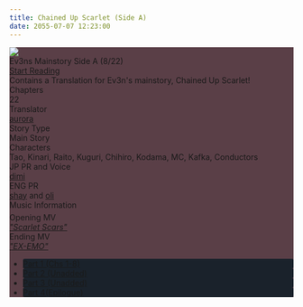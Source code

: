 ```yaml
---
title: Chained Up Scarlet (Side A)
date: 2055-07-07 12:23:00
---
```


<head>
<!-- Primary Meta Tags -->
<title>Chained Up Scarlet (Side A)</title>
<meta name="title" content="Chained Up Scarlet (Side A)" />
<meta name="description" content="Contains a Translation for Ev3n's mainstory, Chained Up Scarlet!" />

<!-- Open Graph / Facebook -->
<meta property="og:type" content="website" />
<meta property="og:url" content="https://azurecrystalz.github.io/2055/07/07/chained-up-scarlet/" />
<meta property="og:title" content="Chained Up Scarlet (Side A)" />
<meta property="og:description" content="Contains a Translation for Ev3n's mainstory, Chained Up Scarlet!" />

<!-- Twitter -->
<meta property="twitter:card" content="summary_large_image" />
<meta property="twitter:url" content="https://azurecrystalz.github.io/2055/07/07/chained-up-scarlet/" />
<meta property="twitter:title" content="Chained Up Scarlet (Side A)" />
<meta property="twitter:description" content="Contains a Translation for Ev3n's mainstory, Chained Up Scarlet!" />

<!-- Meta Tags Generated with https://metatags.io -->
</head>



<style>
    .chapter-area li {
      background-color: #1a222b;
      border-radius: 3px;
      transition: background-color 0.2s;
    }
    .chapters li #none {
      background: none;
      color: var(--link);
    }
    .chapter-area li:hover {
      background-color: #374a5d;
    }
    .mt-label {
      margin: 5px;
    }
    .article-entry a {
      margin: 2px;
    }
    [character] {
      --dark-mode: hsl(var(--hue), 30%, 30%);
      display: flex;
    }
    [character]::before {
      position: absolute;
      margin-left: 75px;
    }
    [character] p {
      max-width: calc(100% - 75px);
      margin-left: 75px;
      color: inherit;
    }
    :root[theme='dark'] [character] p {
      background: var(--dark-mode);
    }
    :root[theme='dark'] [character] p .thought {
      color: #9f9fff;
    }
    :root[theme='light'] [character] p {
      background: var(--light-mode);
    }
    [character] p:first-child {
      margin-top: 20px;
      border-top-left-radius: 0px;
    }
    [character] p:first-child::before {
      position: absolute;
      left: 0;
    }
    [character]::after {
      display: none;
      left: 65px;
      top: 37px;
    }
    .msr-narration {
      display: flex;
      align-items: center;
      margin: 20px 0px;
      gap: 5px;
    }
    .msr-narration::before {
      content: "";
      display: inline-block;
      background: var(--article-text);
      height: 1px;
      width: 15%;
    }
    .msr-narration p {
      margin: 0;
    }
    @media (max-width: 650px) {
    [character] p {
        margin:0 0 .4em 65px;
        padding: .72em;
        margin-left: 55px !important;
    }
    [character]::before,[character][hidden]::before,[character][unknown]::before {
        margin-left: 70px;
        margin-left: 55px !important;
    }
}    
  </style>

<div class="preview-wrapper reverse" style="--storyColor: #hex;--storyColor-rgb: r,g,b;--storyColor-h: hue;--storyColor-s: saturation%;--storyColor-l: lightness%;">
  <div class="grid-wrapper">
      <div class="preview-background" style="background-image: url('https://res.cloudinary.com/dwjkkl8hy/image/upload/v1720384810/chainedupscarlet.jpg')"></div>
      <div class="preview-box" style="background: calc(var(--card-background) + 2%)">
          <div class="title-area">
              <div class="title-area__title">Ev3ns Mainstory Side A (8/22)</div>
              <div class="title-area__start"><a href="/2055/07/07/chained-up-scarlet/">Start Reading</a></div>
          </div>
          <div class="info-area">
              <div class="synopsis" style="width: 90%;">
                Contains a Translation for Ev3n's mainstory, Chained Up Scarlet!
                <!-- SYNOPSIS GOES HERE -->
              </div>
              <div class="info">
                  <div class="info-item season">
                      <div class="label">
                          Chapters
                      </div>
                      <div class="value">
                        22
                      </div>
                  </div>
                  <div class="info-item chapters">
                      <div class="label">
                          Translator
                      </div>
                      <div class="value">
                          <a href="https://x.com/azurecrystalz">aurora</a>
                      </div>
                  </div>
                  <div class="info-item characters">
                      <div class="label">
                          Characters
                      </div>
                      <div class="value">
                        Tao, Kinari, Raito, Kuguri, Chihiro, Kodama, MC, Kafka, Conductors
                      </div>
                  </div>
                  <div class="info-item tl">
                      <div class="label">
                          JP Proofing and Voice Check
                      </div>
                      <div class="value">
                          <a href="https://x.com/taatsums">dimi</a>
                      </div>
                  </div>
                  <div class="info-item pr">
                      <div class="label">
                          ENG Proofing
                      </div>
                      <div class="value">
                        <a href="https://tumblr.com/starswallowingsea">shay</a> and <a href="https://x.com/wandasho">oli</a>
                          <!-- PROOFREADER LIST (IF ANY) -->
                      </div>
                  </div>
              </div>
          </div>
      </div>
  </div>
</div>

<!-- more -->

<style>
  .preview-wrapper {
    /* in case jquery doesn't work */
    display: none;
  }

  .music {
    grid-column-start: 1;
    grid-column-end: span end;
  }

  @media (max-width: 567px) {

    /* for NexT Mashiro: makes padding smaller on mobile */
    .post-block {
      padding: 5px 10px 8px !important;
    }
  }
</style>

<div class="story-wrapper mobile-reverse" style="--storyColor: #5A3F47;--storyColor-rgb: 236,141,171;--storyColor-h: 341.1;--storyColor-s: 71.4%;--storyColor-l: 73.9%;">
  <div class="grid-wrapper">
      <div class="story-background"
      style="background-image: url('https://res.cloudinary.com/dwjkkl8hy/image/upload/v1720391805/ev3ns.png')">
    </div>
    <div class="story-box" style="background: #5A3F47">
      <div class="story-cover">
        <div><img src="https://res.cloudinary.com/dwjkkl8hy/image/upload/v1720384810/chainedupscarlet.jpg">
        </div>
      </div>
      <div class="title-area">
        <div class="title-area__title">Ev3ns Mainstory Side A (8/22)</div>
        <div class="title-area__start"><a href="/2024/07/07/ev3ns-mainstory-A-p1/">Start Reading</a></div>
      </div>
      <div class="info-area">
        <div class="synopsis">
          Contains a Translation for Ev3n's mainstory, Chained Up Scarlet!
          <!-- SYNOPSIS HERE -->
        </div>
        <div class="info">
                  <div class="info-item season">
                      <div class="label">
                          Chapters
                      </div>
                      <div class="value">
                        22
                      </div>
                  </div>
                  <div class="info-item chapters">
                      <div class="label">
                          Translator
                      </div>
                      <div class="value">
                          <a href="https://x.com/azurecrystalz">aurora</a>
                      </div>
                  </div>
                  <div class="info-item writer">
                  <div class="label">
                    Story Type
                  </div>
                  <div class="value">
                    Main Story
                    <!-- WRITERS-->
                  </div>
                </div>
                  <div class="info-item characters">
                      <div class="label">
                          Characters
                      </div>
                      <div class="value">
                        Tao, Kinari, Raito, Kuguri, Chihiro, Kodama, MC, Kafka, Conductors
                      </div>
                  </div>
                  <div class="info-item tl">
                      <div class="label">
                          JP PR and Voice
                      </div>
                      <div class="value">
                          <a href="https://x.com/taatsums">dimi</a>
                      </div>
                  </div>
                  <div class="info-item pr">
                      <div class="label">
                          ENG PR
                      </div>
                      <div class="value">
                        <a href="https://tumblr.com/starswallowingsea">shay</a> and <a href="https://x.com/wandasho">oli</a>
                          <!-- PROOFREADER LIST (IF ANY) -->
            </div>
          </div>
          <div class="info-item music">
            <div class="label" style="margin-bottom: 5px;">Music Information</div>
            <div class="value">
              <div class="label">
                Opening MV
              </div>
              <div class="value">
                <a href="https://youtu.be/0ft_-ym5JsE?si=vDoH-TWv7xGmGHkr"><i>"Scarlet Scars"</i></a>
              </div>
              <div class="label">
                Ending MV
              </div>
              <div class="value">
                <a href="https://www.youtube.com/watch?v=a9161ACW-YI"><i>"EX-EMO"</i></a>
              </div>
            </div>
          </div>
        </div>
      </div>
      <div class="chapter-area">
        <div class="chapters">
          <ul>
            <li>
              <a href="/2024/07/07/ev3ns-mainstory-A-p1/" id="none">Part 1 (Chs 1-8)</a>
            </li>
            <li>
              <a href="/#" id="none">Part 2 (Unadded)</a>
            </li>
            <li>
              <a href="/#" id="none">Part 3 (Unadded)</a>
            </li>
            <li>
              <a href="/#" id="none">Part 4(Epilogue)</a>
            </li>
          </ul>
        </div>
    </div>
  </div>

<!-- more -->

<div style="margin-top: 3%">
  <!-- CONTENT GOES HERE -->

  <!-- 
  SPEECH BUBBLE FORMAT: 
  {% bubble [CHARACTER_FIRST_NAME] [ATTRIBUTE(optional)]}
    DIALOGUE TEXT HERE

    ADD A LINE SPACE FOR A NEW LINE

    <th>EMBED THOUGHT DIALOGUE WITH THESE TAGS</th>
  {% endbubble %}
  -->

  </div>
